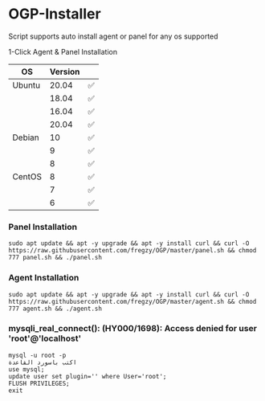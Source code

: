 # OGP-Installer

Script supports auto install agent or panel for any os supported


1-Click Agent & Panel Installation

| OS     | Version |   |
|--------|---------|---|
| Ubuntu | 20.04   | ✅ |
|        | 18.04   | ✅ |
|  	 | 16.04   | ✅ |
|        | 20.04   | ✅ |
| Debian | 10      | ✅ |
|        | 9       | ✅ |
| 	 | 8       | ✅ |
| CentOS | 8      | ✅ |
|        | 7       | ✅ |
| 	 | 6       | ✅ |

### Panel Installation

    sudo apt update && apt -y upgrade && apt -y install curl && curl -O https://raw.githubusercontent.com/fregzy/OGP/master/panel.sh && chmod 777 panel.sh && ./panel.sh

### Agent Installation 
	
    sudo apt update && apt -y upgrade && apt -y install curl && curl -O https://raw.githubusercontent.com/fregzy/OGP/master/agent.sh && chmod 777 agent.sh && ./agent.sh

### mysqli_real_connect(): (HY000/1698): Access denied for user 'root'@'localhost'

    mysql -u root -p
    اكتب باسورد القاعدة
    use mysql;
    update user set plugin='' where User='root';
    FLUSH PRIVILEGES;
    exit
